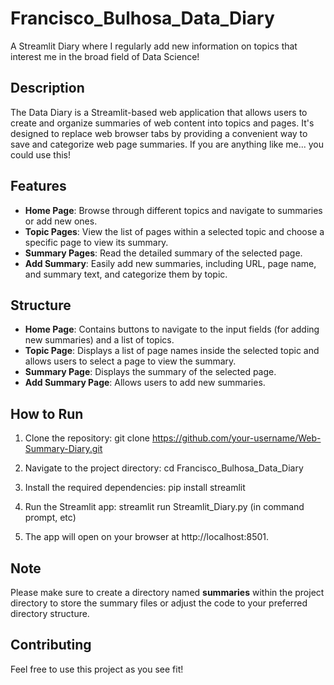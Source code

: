 # Francisco_Bulhosa_Data_Diary

A Streamlit Diary where I regularly add new information on topics that interest me in the broad field of Data Science!

## Description

The Data Diary is a Streamlit-based web application that allows users to create and organize summaries of web content into topics and pages. It's designed to replace web browser tabs by providing a convenient way to save and categorize web page summaries. If you are anything like me... you could use this!

## Features

- **Home Page**: Browse through different topics and navigate to summaries or add new ones.
- **Topic Pages**: View the list of pages within a selected topic and choose a specific page to view its summary.
- **Summary Pages**: Read the detailed summary of the selected page.
- **Add Summary**: Easily add new summaries, including URL, page name, and summary text, and categorize them by topic.

## Structure

- **Home Page**: Contains buttons to navigate to the input fields (for adding new summaries) and a list of topics.
- **Topic Page**: Displays a list of page names inside the selected topic and allows users to select a page to view the summary.
- **Summary Page**: Displays the summary of the selected page.
- **Add Summary Page**: Allows users to add new summaries.

## How to Run

1. Clone the repository:
   git clone https://github.com/your-username/Web-Summary-Diary.git

2. Navigate to the project directory:
   cd Francisco_Bulhosa_Data_Diary

3. Install the required dependencies:
   pip install streamlit

4. Run the Streamlit app:
   streamlit run Streamlit_Diary.py (in command prompt, etc)

5. The app will open on your browser at http://localhost:8501.

## Note

Please make sure to create a directory named **summaries** within the project directory to store the summary files or adjust the code to your preferred directory structure.

## Contributing

Feel free to use this project as you see fit!

